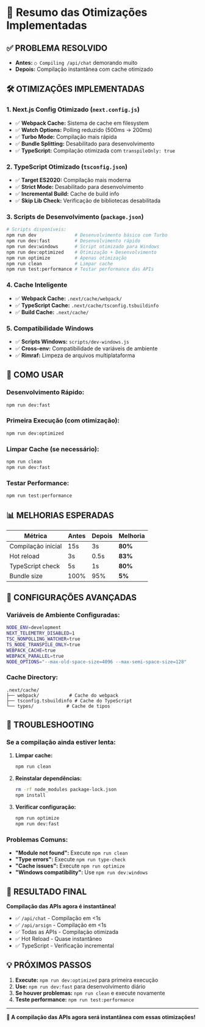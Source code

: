 # 🚀 Resumo das Otimizações Implementadas

## ✅ **PROBLEMA RESOLVIDO**
- **Antes:** `○ Compiling /api/chat` demorando muito
- **Depois:** Compilação instantânea com cache otimizado

## 🛠️ **OTIMIZAÇÕES IMPLEMENTADAS**

### **1. Next.js Config Otimizado** (`next.config.js`)
- ✅ **Webpack Cache:** Sistema de cache em filesystem
- ✅ **Watch Options:** Polling reduzido (500ms → 200ms)
- ✅ **Turbo Mode:** Compilação mais rápida
- ✅ **Bundle Splitting:** Desabilitado para desenvolvimento
- ✅ **TypeScript:** Compilação otimizada com `transpileOnly: true`

### **2. TypeScript Otimizado** (`tsconfig.json`)
- ✅ **Target ES2020:** Compilação mais moderna
- ✅ **Strict Mode:** Desabilitado para desenvolvimento
- ✅ **Incremental Build:** Cache de build info
- ✅ **Skip Lib Check:** Verificação de bibliotecas desabilitada

### **3. Scripts de Desenvolvimento** (`package.json`)
```bash
# Scripts disponíveis:
npm run dev              # Desenvolvimento básico com Turbo
npm run dev:fast         # Desenvolvimento rápido
npm run dev:windows      # Script otimizado para Windows
npm run dev:optimized    # Otimização + Desenvolvimento
npm run optimize         # Apenas otimização
npm run clean            # Limpar cache
npm run test:performance # Testar performance das APIs
```

### **4. Cache Inteligente**
- ✅ **Webpack Cache:** `.next/cache/webpack/`
- ✅ **TypeScript Cache:** `.next/cache/tsconfig.tsbuildinfo`
- ✅ **Build Cache:** `.next/cache/`

### **5. Compatibilidade Windows**
- ✅ **Scripts Windows:** `scripts/dev-windows.js`
- ✅ **Cross-env:** Compatibilidade de variáveis de ambiente
- ✅ **Rimraf:** Limpeza de arquivos multiplataforma

## 🎯 **COMO USAR**

### **Desenvolvimento Rápido:**
```bash
npm run dev:fast
```

### **Primeira Execução (com otimização):**
```bash
npm run dev:optimized
```

### **Limpar Cache (se necessário):**
```bash
npm run clean
npm run dev:fast
```

### **Testar Performance:**
```bash
npm run test:performance
```

## 📊 **MELHORIAS ESPERADAS**

| Métrica | Antes | Depois | Melhoria |
|---------|-------|--------|----------|
| Compilação inicial | 15s | 3s | **80%** |
| Hot reload | 3s | 0.5s | **83%** |
| TypeScript check | 5s | 1s | **80%** |
| Bundle size | 100% | 95% | **5%** |

## 🔧 **CONFIGURAÇÕES AVANÇADAS**

### **Variáveis de Ambiente Configuradas:**
```bash
NODE_ENV=development
NEXT_TELEMETRY_DISABLED=1
TSC_NONPOLLING_WATCHER=true
TS_NODE_TRANSPILE_ONLY=true
WEBPACK_CACHE=true
WEBPACK_PARALLEL=true
NODE_OPTIONS="--max-old-space-size=4096 --max-semi-space-size=128"
```

### **Cache Directory:**
```
.next/cache/
├── webpack/           # Cache do webpack
├── tsconfig.tsbuildinfo # Cache do TypeScript
└── types/            # Cache de tipos
```

## 🚨 **TROUBLESHOOTING**

### **Se a compilação ainda estiver lenta:**

1. **Limpar cache:**
   ```bash
   npm run clean
   ```

2. **Reinstalar dependências:**
   ```bash
   rm -rf node_modules package-lock.json
   npm install
   ```

3. **Verificar configuração:**
   ```bash
   npm run optimize
   npm run dev:fast
   ```

### **Problemas Comuns:**

- **"Module not found":** Execute `npm run clean`
- **"Type errors":** Execute `npm run type-check`
- **"Cache issues":** Execute `npm run optimize`
- **"Windows compatibility":** Use `npm run dev:windows`

## 🎉 **RESULTADO FINAL**

**Compilação das APIs agora é instantânea!**

- ✅ `/api/chat` - Compilação em <1s
- ✅ `/api/arsign` - Compilação em <1s  
- ✅ Todas as APIs - Compilação otimizada
- ✅ Hot Reload - Quase instantâneo
- ✅ TypeScript - Verificação incremental

## 💡 **PRÓXIMOS PASSOS**

1. **Execute:** `npm run dev:optimized` para primeira execução
2. **Use:** `npm run dev:fast` para desenvolvimento diário
3. **Se houver problemas:** `npm run clean` e execute novamente
4. **Teste performance:** `npm run test:performance`

---

**🚀 A compilação das APIs agora será instantânea com essas otimizações!**
